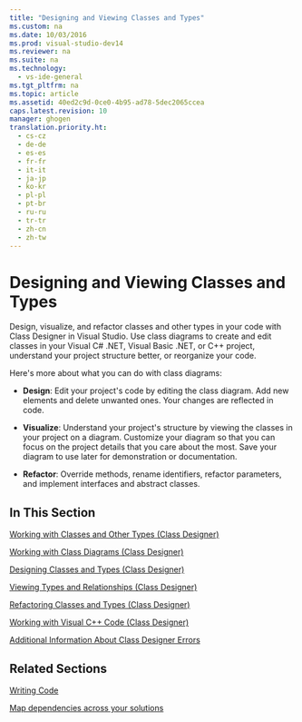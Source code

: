 ```yaml
---
title: "Designing and Viewing Classes and Types"
ms.custom: na
ms.date: 10/03/2016
ms.prod: visual-studio-dev14
ms.reviewer: na
ms.suite: na
ms.technology: 
  - vs-ide-general
ms.tgt_pltfrm: na
ms.topic: article
ms.assetid: 40ed2c9d-0ce0-4b95-ad78-5dec2065ccea
caps.latest.revision: 10
manager: ghogen
translation.priority.ht: 
  - cs-cz
  - de-de
  - es-es
  - fr-fr
  - it-it
  - ja-jp
  - ko-kr
  - pl-pl
  - pt-br
  - ru-ru
  - tr-tr
  - zh-cn
  - zh-tw
---
```

# Designing and Viewing Classes and Types
Design, visualize, and refactor classes and other types in your code with Class Designer in Visual Studio. Use class diagrams to create and edit classes in your Visual C# .NET, Visual Basic .NET, or C++ project, understand your project structure better, or reorganize your code.  
  
 Here's more about what you can do with class diagrams:  
  
-   **Design**: Edit your project's code by editing the class diagram. Add new elements and delete unwanted ones. Your changes are reflected in code.  
  
-   **Visualize**: Understand your project's structure by viewing the classes in your project on a diagram. Customize your diagram so that you can focus on the project details that you care about the most. Save your diagram to use later for demonstration or documentation.  
  
-   **Refactor**: Override methods, rename identifiers, refactor parameters, and implement interfaces and abstract classes.  
  
## In This Section  
 [Working with Classes and Other Types (Class Designer)](../VS_IDE/Working-with-Classes-and-Other-Types--Class-Designer-.md)  
  
 [Working with Class Diagrams (Class Designer)](../VS_IDE/Working-with-Class-Diagrams--Class-Designer-.md)  
  
 [Designing Classes and Types (Class Designer)](../VS_IDE/Designing-Classes-and-Types--Class-Designer-.md)  
  
 [Viewing Types and Relationships (Class Designer)](../VS_IDE/Viewing-Types-and-Relationships--Class-Designer-.md)  
  
 [Refactoring Classes and Types (Class Designer)](../VS_IDE/Refactoring-Classes-and-Types--Class-Designer-.md)  
  
 [Working with Visual C++ Code (Class Designer)](../VS_IDE/Working-with-Visual-C---Code--Class-Designer-.md)  
  
 [Additional Information About Class Designer Errors](../VS_IDE/Additional-Information-About-Class-Designer-Errors.md)  
  
## Related Sections  
 [Writing Code](../VS_IDE/Writing-Code-in-the-Code-and-Text-Editor.md)  
  
 [Map dependencies across your solutions](../VS_IDE/Map-dependencies-across-your-solutions.md)